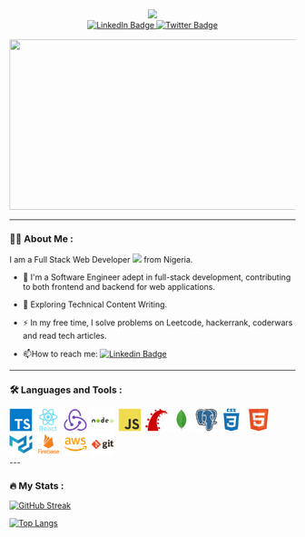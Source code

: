 <div id="header" align="center">
    <img        src="https://media.giphy.com/media/v1.Y2lkPTc5MGI3NjExd2Nwdm5wcGIxb285azFqYzlla3ZoMWl6ZzdkMWcxcHZuendiZ2U5dCZlcD12MV9pbnRlcm5hbF9naWZfYnlfaWQmY3Q9cw/M9gbBd9nbDrOTu1Mqx/giphy.gif"
   width="100" />
  
  <div id='badges'>
    <a href="https://www.linkedin.com/in/victor-enoma-0ab59b1a5/">
      <img src="https://img.shields.io/badge/LinkedIn-blue?style=for-the-badge&logo=linkedin&logoColor=white" alt="LinkedIn Badge" />
    </a>
    <a  href="https://twitter.com/VictorEnoma2">
      <img src="https://img.shields.io/badge/Twitter-blue?style=for-the-badge&logo=twitter&logoColor=white" alt="Twitter Badge" />
    </a>
  </div>
  <img src="https://komarev.com/ghpvc/?username=VickTor61&style=flat-square&color=blue" alt=""/>

</div>

<div align="center">
  <img src="https://media.giphy.com/media/dWesBcTLavkZuG35MI/giphy.gif" width="600" height="300"/>
</div>

---
### :man_technologist: About Me :
I am a Full Stack Web Developer <img src="https://media.giphy.com/media/WUlplcMpOCEmTGBtBW/giphy.gif" width="30"> from Nigeria.
- :telescope: I'm a Software Engineer adept in full-stack development, contributing to both frontend and backend for web applications.

- :seedling: Exploring Technical Content Writing.

- :zap: In my free time, I solve problems on Leetcode, hackerrank, coderwars and read tech articles.

- :mailbox:How to reach me: [![Linkedin Badge](https://img.shields.io/badge/-Victor-blue?style=flat&logo=Linkedin&logoColor=white)](www.linkedin.com/in/victor-enoma-0ab59b1a5)

---

### :hammer_and_wrench: Languages and Tools :
<div>
  <img src="https://github.com/devicons/devicon/blob/master/icons/typescript/typescript-original.svg" title="typescript" alt="typescript" width="40" height="40"/>&nbsp;
  <img src="https://github.com/devicons/devicon/blob/master/icons/react/react-original-wordmark.svg" title="React" alt="React" width="40" height="40"/>&nbsp;
  <img src="https://github.com/devicons/devicon/blob/master/icons/redux/redux-original.svg" title="Redux" alt="Redux " width="40" height="40"/>&nbsp;
     <img src="https://github.com/devicons/devicon/blob/master/icons/nodejs/nodejs-original-wordmark.svg" title="NodeJS" alt="NodeJS" width="40" height="40"/>&nbsp;
     <img src="https://github.com/devicons/devicon/blob/master/icons/javascript/javascript-original.svg" title="JavaScript" alt="JavaScript" width="40" height="40"/>&nbsp;
        <img src="https://github.com/devicons/devicon/blob/master/icons/rails/rails-plain.svg" title="rails" **alt="rails" width="40" height="40"/>
        <img src="https://github.com/devicons/devicon/blob/master/icons/mongodb/mongodb-original.svg" title="mongodb" **alt="mongodb" width="40" height="40"/>
     <img src="https://github.com/devicons/devicon/blob/master/icons/postgresql/postgresql-original.svg" title="postgresql" **alt="postgresql" width="40" height="40"/>
  <img src="https://github.com/devicons/devicon/blob/master/icons/css3/css3-plain-wordmark.svg"  title="CSS3" alt="CSS" width="40" height="40"/>&nbsp;
  <img src="https://github.com/devicons/devicon/blob/master/icons/html5/html5-original.svg" title="HTML5" alt="HTML" width="40" height="40"/>&nbsp;
  <img src="https://github.com/devicons/devicon/blob/master/icons/materialui/materialui-original.svg" title="Material UI" alt="Material UI" width="40" height="40"/>&nbsp;
  <img src="https://github.com/devicons/devicon/blob/master/icons/firebase/firebase-plain-wordmark.svg" title="Firebase" alt="Firebase" width="40" height="40"/>&nbsp;
  <img src="https://github.com/devicons/devicon/blob/master/icons/amazonwebservices/amazonwebservices-plain-wordmark.svg" title="AWS" alt="AWS" width="40" height="40"/>&nbsp;
  <img src="https://github.com/devicons/devicon/blob/master/icons/git/git-original-wordmark.svg" title="Git" **alt="Git" width="40" height="40"/>
</div>
---

### :fire: My Stats :
[![GitHub Streak](http://github-readme-streak-stats.herokuapp.com?user=VickTor61&theme=dark&border_radius=5.4&card_width=471)](https://git.io/streak-stats)

[![Top Langs](https://github-readme-stats.vercel.app/api/top-langs/?username=VickTor61&layout=compact&theme=vision-friendly-dark)](https://github.com/anuraghazra/github-readme-stats)

